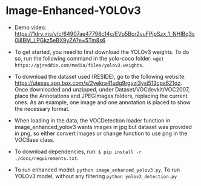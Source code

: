 # Image-Enhanced-YOLOv3
* Demo video: https://1drv.ms/v/c/64907ae47798c14c/EVu5Bcr2vuFPjpSzx_1_NHIBq3s0i8BM_LPGkz5eBX9yZA?e=5Tm8s6

* To get started, you need to first download the YOLOv3 weights. To do so, run the following command in the yolo-coco folder: `wget https://pjreddie.com/media/files/yolov3.weights`.

* To download the dataset used (RESIDE), go to the following website: https://utexas.app.box.com/s/2yekra41udg9rgyzi3ysi513cps621qz. Once downloaded and unzipped, under Dataset/VOCdevkit/VOC2007, place the Annotations and JPEGImages folders, replacing the current ones. As an example, one image and one annotation is placed to show the necessary format.

* When loading in the data, the VOCDetection loader function in image_enhanced_yolov3 wants images in jpg but dataset was provided in png, so either convert images or change function to use png in the VOCBase class.

* To download dependencies, run: `$ pip install -r ./docs/requirements.txt`.

* To run enhanced model: `python image_enhanced_yolov3.py`. To run YOLOv3 model, without any filtering `python yolov3_detection.py`
